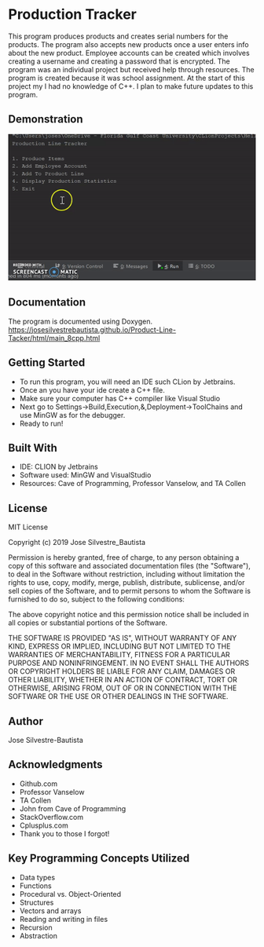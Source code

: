 # Production Tracker
This program produces products and creates serial numbers for the products. The program also accepts new products once a user enters info about the new product. Employee accounts can be created which involves creating a username and creating a password that is encrypted. The program was an individual project but received help through resources. The program is created because it was school assignment. At the start of this project my I had no knowledge of C++. I plan to make future updates to this program.  


## Demonstration
![](1ezgif.com-video-to-gif.gif)

## Documentation
The program is documented using Doxygen.
https://josesilvestrebautista.github.io/Product-Line-Tacker/html/main_8cpp.html

## Getting Started
* To run this program, you will need an IDE such CLion by Jetbrains.
* Once an you have your ide create a C++ file.
* Make sure your computer has C++ compiler like Visual Studio
* Next go to Settings->Build,Execution,&,Deployment->ToolChains and use MinGW as for the debugger.
* Ready to run!

## Built With
* IDE: CLION by Jetbrains
* Software used: MinGW and VisualStudio
* Resources: Cave of Programming, Professor Vanselow, and TA Collen

## License

MIT License

Copyright (c) 2019 Jose Silvestre_Bautista

Permission is hereby granted, free of charge, to any person obtaining a copy
of this software and associated documentation files (the "Software"), to deal
in the Software without restriction, including without limitation the rights
to use, copy, modify, merge, publish, distribute, sublicense, and/or sell
copies of the Software, and to permit persons to whom the Software is
furnished to do so, subject to the following conditions:

The above copyright notice and this permission notice shall be included in all
copies or substantial portions of the Software.

THE SOFTWARE IS PROVIDED "AS IS", WITHOUT WARRANTY OF ANY KIND, EXPRESS OR
IMPLIED, INCLUDING BUT NOT LIMITED TO THE WARRANTIES OF MERCHANTABILITY,
FITNESS FOR A PARTICULAR PURPOSE AND NONINFRINGEMENT. IN NO EVENT SHALL THE
AUTHORS OR COPYRIGHT HOLDERS BE LIABLE FOR ANY CLAIM, DAMAGES OR OTHER
LIABILITY, WHETHER IN AN ACTION OF CONTRACT, TORT OR OTHERWISE, ARISING FROM,
OUT OF OR IN CONNECTION WITH THE SOFTWARE OR THE USE OR OTHER DEALINGS IN THE
SOFTWARE.

## Author
Jose Silvestre-Bautista

## Acknowledgments
* Github.com
* Professor Vanselow
* TA Collen
* John from Cave of Programming 
* StackOverflow.com
* Cplusplus.com
* Thank you to those I forgot!

## Key Programming Concepts Utilized
* Data types
* Functions
* Procedural vs. Object-Oriented
* Structures
* Vectors and arrays
* Reading and writing in files
* Recursion
* Abstraction

